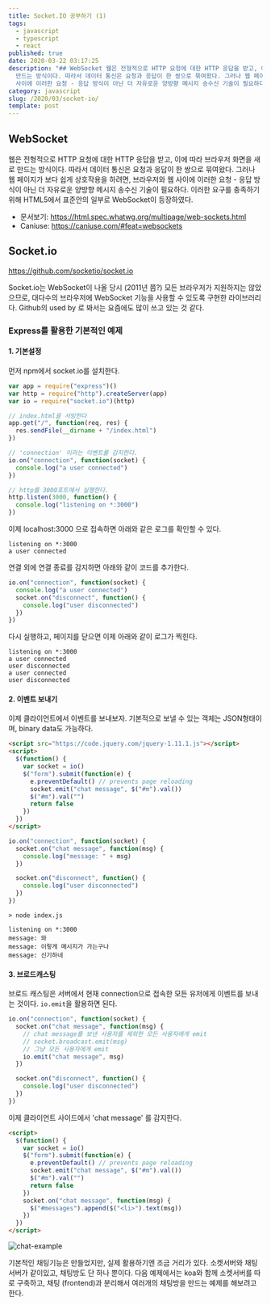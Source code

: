 ```yaml
---
title: Socket.IO 공부하기 (1)
tags:
  - javascript
  - typescript
  - react
published: true
date: 2020-03-22 03:17:25
description: "## WebSocket 웹은 전형적으로 HTTP 요청에 대한 HTTP 응답을 받고, 이에 따라 브라우저 화면을 새로
  만드는 방식이다. 따라서 데이터 통신은 요청과 응답이 한 쌍으로 묶여왔다. 그러나 웹 페이지가 보다 쉽게 상호작용을 하려면, 브라우저와 웹
  사이에 이러한 요청 - 응답 방식이 아닌 더 자유로운 양방향 메시지 송수신 기술이 필요하다. 이러한 ..."
category: javascript
slug: /2020/03/socket-io/
template: post
---
```

## WebSocket

웹은 전형적으로 HTTP 요청에 대한 HTTP 응답을 받고, 이에 따라 브라우저 화면을 새로 만드는 방식이다. 따라서 데이터 통신은 요청과 응답이 한 쌍으로 묶여왔다. 그러나 웹 페이지가 보다 쉽게 상호작용을 하려면, 브라우저와 웹 사이에 이러한 요청 - 응답 방식이 아닌 더 자유로운 양방향 메시지 송수신 기술이 필요하다. 이러한 요구를 충족하기 위해 HTML5에서 표준안의 일부로 WebSocket이 등장하였다.

- 문서보기: https://html.spec.whatwg.org/multipage/web-sockets.html
- Caniuse: https://caniuse.com/#feat=websockets

## Socket.io

https://github.com/socketio/socket.io

Socket.io는 WebSocket이 나올 당시 (2011년 쯤?) 모든 브라우저가 지원하지는 않았으므로, 대다수의 브라우저에 WebSocket 기능을 사용할 수 있도록 구현한 라이브러리다. Github의 used by 로 봐서는 요즘에도 많이 쓰고 있는 것 같다.

### Express를 활용한 기본적인 예제

#### 1. 기본설정

먼저 npm에서 socket.io를 설치한다.

```javascript
var app = require("express")()
var http = require("http").createServer(app)
var io = require("socket.io")(http)

// index.html을 서빙한다
app.get("/", function(req, res) {
  res.sendFile(__dirname + "/index.html")
})

// 'connection' 이라는 이벤트를 감지한다.
io.on("connection", function(socket) {
  console.log("a user connected")
})

// http를 3000포트에서 실행한다.
http.listen(3000, function() {
  console.log("listening on *:3000")
})
```

이제 localhost:3000 으로 접속하면 아래와 같은 로그를 확인할 수 있다.

```
listening on *:3000
a user connected
```

연결 외에 연결 종료를 감지하면 아래와 같이 코드를 추가한다.

```javascript
io.on("connection", function(socket) {
  console.log("a user connected")
  socket.on("disconnect", function() {
    console.log("user disconnected")
  })
})
```

다시 실행하고, 페이지를 닫으면 이제 아래와 같이 로그가 찍힌다.

```
listening on *:3000
a user connected
user disconnected
a user connected
user disconnected
```

#### 2. 이벤트 보내기

이제 클라이언트에서 이벤트를 보내보자. 기본적으로 보낼 수 있는 객체는 JSON형태이며, binary data도 가능하다.

```html
<script src="https://code.jquery.com/jquery-1.11.1.js"></script>
<script>
  $(function() {
    var socket = io()
    $("form").submit(function(e) {
      e.preventDefault() // prevents page reloading
      socket.emit("chat message", $("#m").val())
      $("#m").val("")
      return false
    })
  })
</script>
```

```javascript
io.on("connection", function(socket) {
  socket.on("chat message", function(msg) {
    console.log("message: " + msg)
  })

  socket.on("disconnect", function() {
    console.log("user disconnected")
  })
})
```

```
> node index.js

listening on *:3000
message: 와
message: 이렇게 메시지가 가는구나
message: 신기하네
```

#### 3. 브로드캐스팅

브로드 캐스팅은 서버에서 현재 connection으로 접속한 모든 유저에게 이벤트를 보내는 것이다. `io.emit`을 활용하면 된다.

```javascript
io.on("connection", function(socket) {
  socket.on("chat message", function(msg) {
    // chat message를 보낸 사용자를 제외한 모든 사용자에게 emit
    // socket.broadcast.emit(msg)
    // 그냥 모든 사용자에게 emit
    io.emit("chat message", msg)
  })

  socket.on("disconnect", function() {
    console.log("user disconnected")
  })
})
```

이제 클라이언트 사이드에서 'chat message' 를 감지한다.

```html
<script>
  $(function() {
    var socket = io()
    $("form").submit(function(e) {
      e.preventDefault() // prevents page reloading
      socket.emit("chat message", $("#m").val())
      $("#m").val("")
      return false
    })
    socket.on("chat message", function(msg) {
      $("#messages").append($("<li>").text(msg))
    })
  })
</script>
```

![chat-example](images/chat-example.png)

기본적인 채팅기능은 만들었지만, 실제 활용하기엔 조금 거리가 있다. 소켓서버와 채팅서버가 같이있고, 채팅방도 단 하나 뿐이다. 다음 예제에서는 koa와 함께 소켓서버를 따로 구축하고, 채팅 (frontend)과 분리해서 여러개의 채팅방을 만드는 예제를 해보려고 한다.
